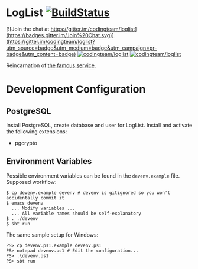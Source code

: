 # LogList [![BuildStatus](https://travis-ci.org/codingteam/loglist.png?branch=master)](https://travis-ci.org/codingteam/loglist)

[![Join the chat at https://gitter.im/codingteam/loglist](https://badges.gitter.im/Join%20Chat.svg)](https://gitter.im/codingteam/loglist?utm_source=badge&utm_medium=badge&utm_campaign=pr-badge&utm_content=badge) [![codingteam/loglist](http://issuestats.com/github/codingteam/loglist/badge/pr?style=flat-square)](http://www.issuestats.com/github/codingteam/loglist) [![codingteam/loglist](http://issuestats.com/github/codingteam/loglist/badge/issue?style=flat-square)](http://www.issuestats.com/github/codingteam/loglist)

Reincarnation of [the famous service](http://www.loglist.net/).

# Development Configuration #

## PostgreSQL ##

Install PostgreSQL, create database and user for LogList. Install and
activate the following extensions:

* pgcrypto

## Environment Variables ##

Possible environment variables can be found in the `devenv.example`
file. Supposed workflow:

    $ cp devenv.example devenv # devenv is gitignored so you won't accidentally commit it 
    $ emacs devenv
      ... Modify variables ...
      ... All variable names should be self-explanatory
    $ . ./devenv
    $ sbt run

The same sample setup for Windows:

    PS> cp devenv.ps1.example devenv.ps1
    PS> notepad devenv.ps1 # Edit the configuration...
    PS> .\devenv.ps1
    PS> sbt run

